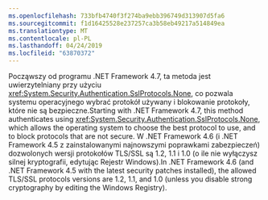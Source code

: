 ```yaml
---
ms.openlocfilehash: 733bfb4740f3f274ba9ebb396749d313907d5fa6
ms.sourcegitcommit: f1d16425528e237257ca3b58eb49217a514849ea
ms.translationtype: MT
ms.contentlocale: pl-PL
ms.lasthandoff: 04/24/2019
ms.locfileid: "63870372"
---
```

<span data-ttu-id="86df7-101">Począwszy od programu .NET Framework 4.7, ta metoda jest uwierzytelniany przy użyciu <xref:System.Security.Authentication.SslProtocols.None>, co pozwala systemu operacyjnego wybrać protokół używany i blokowanie protokoły, które nie są bezpieczne.</span><span class="sxs-lookup"><span data-stu-id="86df7-101">Starting with .NET Framework 4.7, this method authenticates using <xref:System.Security.Authentication.SslProtocols.None>, which allows the operating system to choose the best protocol to use, and to block protocols that are not secure.</span></span> <span data-ttu-id="86df7-102">W .NET Framework 4.6 (i .NET Framework 4.5 z zainstalowanymi najnowszymi poprawkami zabezpieczeń) dozwolonych wersji protokołów TLS/SSL są 1.2, 1.1 i 1.0 (o ile nie wyłączysz silnej kryptografii, edytując Rejestr Windows).</span><span class="sxs-lookup"><span data-stu-id="86df7-102">In .NET Framework 4.6 (and .NET Framework 4.5 with the latest security patches installed), the allowed TLS/SSL protocols versions are 1.2, 1.1, and 1.0 (unless you disable strong cryptography by editing the Windows Registry).</span></span>
